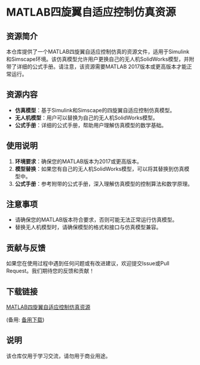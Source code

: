 # MATLAB四旋翼自适应控制仿真资源

## 资源简介

本仓库提供了一个MATLAB四旋翼自适应控制仿真的资源文件，适用于Simulink和Simscape环境。该仿真模型允许用户更换自己的无人机SolidWorks模型，并附带了详细的公式手册。请注意，该资源需要MATLAB 2017版本或更高版本才能正常运行。

## 资源内容

- **仿真模型**：基于Simulink和Simscape的四旋翼自适应控制仿真模型。
- **无人机模型**：用户可以替换为自己的无人机SolidWorks模型。
- **公式手册**：详细的公式手册，帮助用户理解仿真模型的数学基础。

## 使用说明

1. **环境要求**：确保您的MATLAB版本为2017或更高版本。
2. **模型替换**：如果您有自己的无人机SolidWorks模型，可以将其替换到仿真模型中。
3. **公式手册**：参考附带的公式手册，深入理解仿真模型的控制算法和数学原理。

## 注意事项

- 请确保您的MATLAB版本符合要求，否则可能无法正常运行仿真模型。
- 替换无人机模型时，请确保模型的格式和接口与仿真模型兼容。

## 贡献与反馈

如果您在使用过程中遇到任何问题或有改进建议，欢迎提交Issue或Pull Request。我们期待您的反馈和贡献！

## 下载链接
[MATLAB四旋翼自适应控制仿真资源](https://pan.quark.cn/s/6a3deebacb2d) 

(备用: [备用下载](https://pan.baidu.com/s/13DS6xlKjyVx8KVugMeqr4Q?pwd=1sw4))

## 说明

该仓库仅用于学习交流，请勿用于商业用途。
